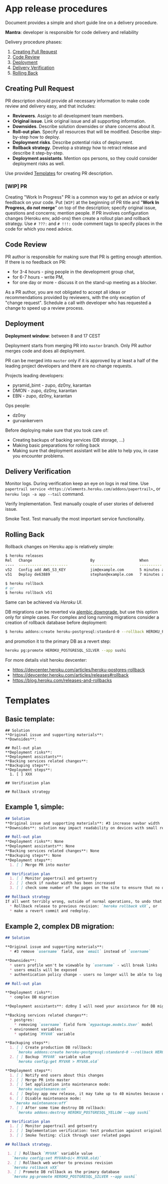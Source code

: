 App release procedures
======================

Document provides a simple and short guide line on a delivery procedure.

**Mantra**: developer is responsible for code delivery and reliability

Delivery procedure phases:

1. [Creating Pull Request](#Creating-Pull-Request)
2. [Code Review](#Code-Review)
3. [Deployment](#Deployment)
4. [Delivery Verification](#Delivery-Verification)
5. [Rolling Back](#Rolling-Back)

<a name="Creating-Pull-Request"></a>Creating Pull Request
-----------------------------------------------

PR description should provide all necessary information to make code review and
delivery easy, and that includes:

* **Reviewers**. Assign to all development team members.
* **Original issue**. Link original issue and all supporting information.
* **Downsides**. Describe solution downsides or share concerns about it.
* **Roll-out plan**. Specify all resources that will be modified.
  Describe step-by-step how to deploy.
* **Deployment risks**. Describe potential risks of deployment.
* **Rollback strategy**. Develop a strategy how to retract release
  and describe it step-by-step.
* **Deployment assistants**. Mention ops persons, so they could
  consider deployment risks as well.

Use provided [Templates](#Templates) for creating PR description.

### [WIP] PR

Creating "Work In Progress" PR is a common way to get an advice or early
feedback on your code. Put `[WIP]` at the beginning of PR title and
"**Work In Progress, do not merge**" on top of the description; specify
original issue, questions and concerns; mention people. If PR involves
configuration changes (Heroku env, add-ons) then create a rollout plan and
rollback strategy.  Use `# ???:` and `# !!!:` code comment tags to specify
places in the code for which you need advice.

<a name="Code-Review"></a>Code Review
-------------------------------------

PR author is responsible for making sure that PR is getting enough attention.
If there is no feedback on PR:
* for 3-4 hours - ping people in the development group chat,
* for 6-7 hours - write PM,
* for one day or more - discuss it on the stand-up meeting as a blocker.

As a PR author, you are not obligated to accept all ideas or recommendations
provided by reviewers, with the only exception of "change request".
Schedule a call with developer who has requested a change to speed up a
review process.

<a name="Deployment"></a>Deployment
-----------------------------------

**Deployment window**: between 8 and 17 CEST

Deployment starts from merging PR into `master` branch. Only PR author
merges code and does all deployment.

PR can be merged into `master` only if it is approved by at least a half
of the leading project developers and there are no change requests.

Projects leading developers:

* pyramid_bimt - zupo, dz0ny, karantan
* DMON - zupo, dz0ny, karantan
* EBN - zupo, dz0ny, karantan

Ops people:

* dz0ny
* gurvankervern

Before deploying make sure that you took care of:

* Creating backups of backing services (DB storage, ...)
* Making basic preparations for rolling back
* Making sure that deployment assistant will be able to help you,
  in case you encounter problems.

<a name="Delivery-Verification"></a>Delivery Verification
---------------------------------------------------------

Monitor logs. During verification keep an eye on logs in real time. Use
`papertrail service <https://elements.heroku.com/addons/papertrail>`_
or `heroku logs -a app --tail` command.

Verify Implementation. Test manually couple of user stories of delivered issue.

Smoke Test. Test manually the most important service functionality.

<a name="Rolling-Back"></a>Rolling Back
---------------------------------------

Rollback changes on Heroku app is relatively simple:

```bash
$ heroku releases
Rel   Change                          By                    When
----  ----------------------          ----------            ----------
v52   Config add AWS_S3_KEY           jim@example.com       5 minutes ago
v51   Deploy de63889                  stephan@example.com   7 minutes ago

$ heroku rollback
# or
$ heroku rollback v51
```

Same can be achieved via *Heroku UI*.

DB migrations can be reverted via [alembic downgrade](http://alembic.zzzcomputing.com/en/latest/tutorial.html#downgrading),
but use this option only for simple cases. For complex and long running
migrations consider a creation of rollback database before deployment:

```bash
$ heroku addons:create heroku-postgresql:standard-0 --rollback HEROKU_POSTGRESQL_YELLOW --to '2013-10-21 15:52+00' --app sushi
```

and promotion it to the primary DB as a revert step:

```bash
heroku pg:promote HEROKU_POSTGRESQL_SILVER --app sushi
```

For more details visit heroku devcenter:

* https://devcenter.heroku.com/articles/heroku-postgres-rollback
* https://devcenter.heroku.com/articles/releases#rollback
* https://blog.heroku.com/releases-and-rollbacks


<a name="Templates"></a>Templates
=================================

Basic template:
---------------

    ## Solution
    **Original issue and supporting materials**:
    **Downsides**:

    ## Roll-out plan
    **Deployment risks**:
    **Deployment assistants**:
    **Backing services related changes**:
    **Backuping steps**:
    **Deployment steps**:
      1. [ ] XXX

    ## Verification plan

    ## Rollback strategy


Example 1, simple:
------------------

```Markdown
## Solution
**Original issue and supporting materials**: #3 increase navbar width
**Downsides**: solution may impact readability on devices with small resolution

## Roll-out plan
**Deployment risks**: None
**Deployment assistants**: None
**Backing services related changes**: None
**Backuping steps**: None
**Deployment steps**:
  1. [ ] Merge PR into master

## Verification plan
  1. [ ] Monitor papertrail and getsentry
  2. [ ] check if navbar width has been increased
  3. [ ] check some number of the pages on the site to ensure that no other styles were affected

## Rollback strategy
If all went terribly wrong, outside of normal operations, to undo that you can either:
  * Rollback release to previous revision: `heroku rollback vXX`, or
  * make a revert commit and redeploy.
```

Example 2, complex DB migration:
--------------------------------

```Markdown
## Solution

**Original issue and supporting materials**:
  * #3 remove `username` field, use `email` instead of `username`

**Downsides**:
  * users profile won't be viewable by `username` - will break links
  * users emails will be exposed
  * authentication policy change - users no longer will be able to log in by `username`

## Roll-out plan

**Deployment risks**:
  * complex DB migration

**Deployment assistants**: dz0ny I will need your assistance for DB migration

**Backing services related changes**:
  * postgres:
    * removing `username` field form `mypackage.models.User` model
  * environment variables:
    * updating `MYVAR` variable

**Backuping steps**:
  1. [ ] Create production DB rollback:
     `heroku addons:create heroku-postgresql:standard-0 --rollback HEROKU_POSTGRESQL_YELLOW --to '2013-10-21 15:52+00' --app sushi`
  2. [ ] Backup `MYVAR` variable value
     `heroku config:get MYVAR > MYVAR.old`

**Deployment steps**:
  1. [ ] Notify end users about this changes
  2. [ ] Merge PR into master
  3. [ ] Set application into maintenance mode:
     `heroku maintenance:on`
  4. [ ] Deploy app new release, it may take up to 40 minutes because of complex migration
  6. [ ] Disable maintenance mode:
    `heroku maintenance:off`
  7. [ ] After some time destroy DB rollback:
     `heroku addons:destroy HEROKU_POSTGRESQL_YELLOW --app sushi`

## Verification plan
  1. [ ] Monitor papertrail and getsentry
  2. [ ] Implementation verification: test production against original issue user stories
  3. [ ] Smoke Testing: click through user related pages

## Rollback strategy.

 1. [ ] Rollback `MYVAR` variable value
   `heroku config:set MYVAR=$(< MYVAR.old)`
 2. [ ] Rollback web worker to previous revision
   `heroku rollback vXX`
 3. [ ] Promote DB rollback as the primary database
   `heroku pg:promote HEROKU_POSTGRESQL_SILVER --app sushi`
```
